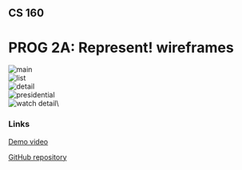 ## CS 160
# PROG 2A: Represent! wireframes
![main](./screenshots/main.png)\
![list](./screenshots/list.png)\
![detail](./screenshots/detail.png)\
![presidential](./screenshots/pres.png)\
![watch detail](./screenshots/watch_detail.png)\ 

### Links
[Demo video](https://youtu.be/qoJdMNw2Fdg)

[GitHub repository](https://github.com/cs160-sp16/prog-01-crunch-time-maguerrieri)